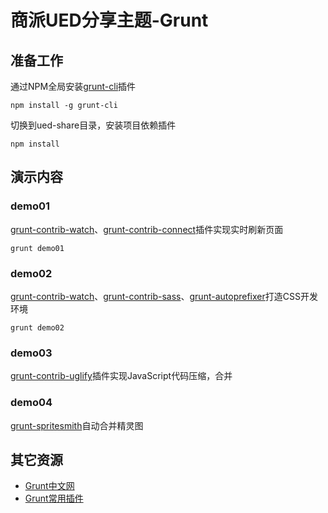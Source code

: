 # 商派UED分享主题-Grunt

## 准备工作

通过NPM全局安装[grunt-cli](https://github.com/gruntjs/grunt-cli)插件
```shell
npm install -g grunt-cli
```

切换到ued-share目录，安装项目依赖插件
```shell
npm install
```

## 演示内容

### demo01
[grunt-contrib-watch](https://github.com/gruntjs/grunt-contrib-watch)、[grunt-contrib-connect](https://github.com/gruntjs/grunt-contrib-connect)插件实现实时刷新页面

```shell
grunt demo01
```

### demo02
[grunt-contrib-watch](https://github.com/gruntjs/grunt-contrib-watch)、[grunt-contrib-sass](https://github.com/gruntjs/grunt-contrib-sass)、[grunt-autoprefixer](https://github.com/nDmitry/grunt-autoprefixer)打造CSS开发环境

```shell
grunt demo02
```

### demo03
[grunt-contrib-uglify](https://github.com/gruntjs/grunt-contrib-uglify)插件实现JavaScript代码压缩，合并

### demo04
[grunt-spritesmith](https://github.com/Ensighten/grunt-spritesmith)自动合并精灵图

## 其它资源
- [Grunt中文网](http://www.gruntjs.net/)
- [Grunt常用插件](http://www.zhihu.com/question/21917526)
